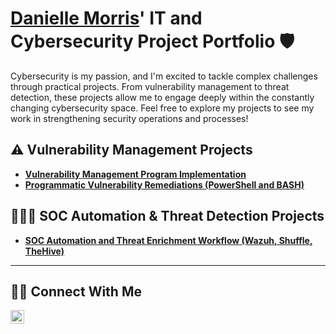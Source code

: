 # <a href="https://www.linkedin.com/in/danielle-morris-04232368/">Danielle Morris</a>' IT and Cybersecurity Project Portfolio 🛡️

Cybersecurity is my passion, and I'm excited to tackle complex challenges through practical projects. From vulnerability management to threat detection, these projects allow me to engage deeply within the constantly changing cybersecurity space. Feel free to explore my projects to see my work in strengthening security operations and processes!

## ⚠️ Vulnerability Management Projects

- **[Vulnerability Management Program Implementation](https://github.com/Danielle-Morris-1/Vulnerability-Management-Program)**
- **[Programmatic Vulnerability Remediations (PowerShell and BASH)](https://github.com/Danielle-Morris-1/Remediation-Automation)**

## 🕵🏾‍♂️ SOC Automation & Threat Detection Projects

- **[SOC Automation and Threat Enrichment Workflow (Wazuh, Shuffle, TheHive)](https://github.com/Danielle-Morris-1/SOC-Automation-Project)**  

<hr/>

## 🤳🏽 Connect With Me
[<img align="left" alt="___________ | LinkedIn" width="22px" src="https://cdn.jsdelivr.net/npm/simple-icons@v3/icons/linkedin.svg" />][linkedin]

[linkedin]: https://www.linkedin.com/in/danielle-morris-04232368/

<!--
<img width="35" alt="image" src="https://github.com/user-attachments/assets/2f41c7cd-5ea8-4475-b451-a37161b6c3fb"> 
<img width="35" alt="image" src="https://github.com/user-attachments/assets/77649969-9910-4994-8b96-74a116cfb2a8">
-->
